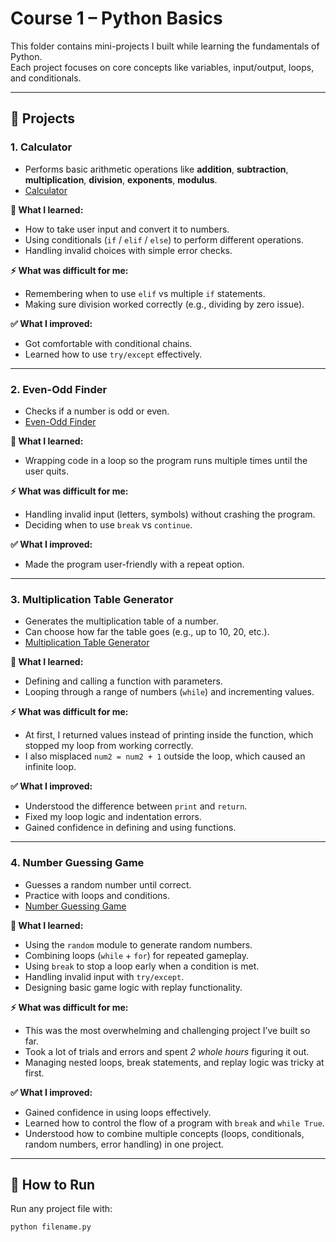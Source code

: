 # Course 1 – Python Basics

This folder contains mini-projects I built while learning the fundamentals of Python.  
Each project focuses on core concepts like variables, input/output, loops, and conditionals.

---

## 📂 Projects

### 1. Calculator  
- Performs basic arithmetic operations like **addition**, **subtraction**, **multiplication**, **division**, **exponents**, **modulus**.  
- [Calculator](calculator.py)

**📝 What I learned:**  
- How to take user input and convert it to numbers.  
- Using conditionals (`if` / `elif` / `else`) to perform different operations.  
- Handling invalid choices with simple error checks.  

**⚡ What was difficult for me:**  
- Remembering when to use `elif` vs multiple `if` statements.  
- Making sure division worked correctly (e.g., dividing by zero issue).  

**✅ What I improved:**  
- Got comfortable with conditional chains.  
- Learned how to use `try/except` effectively.  

---

### 2. Even-Odd Finder  
- Checks if a number is odd or even.  
- [Even-Odd Finder](even_odd_finder.py)

**📝 What I learned:**  
- Wrapping code in a loop so the program runs multiple times until the user quits.  

**⚡ What was difficult for me:**  
- Handling invalid input (letters, symbols) without crashing the program.  
- Deciding when to use `break` vs `continue`.  

**✅ What I improved:**  
- Made the program user-friendly with a repeat option.  

---

### 3. Multiplication Table Generator  
- Generates the multiplication table of a number.  
- Can choose how far the table goes (e.g., up to 10, 20, etc.).  
- [Multiplication Table Generator](multiplication_table_generator.py)

**📝 What I learned:**  
- Defining and calling a function with parameters.  
- Looping through a range of numbers (`while`) and incrementing values.  

**⚡ What was difficult for me:**  
- At first, I returned values instead of printing inside the function, which stopped my loop from working correctly.  
- I also misplaced `num2 = num2 + 1` outside the loop, which caused an infinite loop.  

**✅ What I improved:**  
- Understood the difference between `print` and `return`.  
- Fixed my loop logic and indentation errors.  
- Gained confidence in defining and using functions.  

---

### 4. Number Guessing Game  
- Guesses a random number until correct.  
- Practice with loops and conditions.  
- [Number Guessing Game](number_guessing_game.py)

**📝 What I learned:**  
- Using the `random` module to generate random numbers.  
- Combining loops (`while` + `for`) for repeated gameplay.  
- Using `break` to stop a loop early when a condition is met.  
- Handling invalid input with `try/except`.  
- Designing basic game logic with replay functionality.  

**⚡ What was difficult for me:**  
- This was the most overwhelming and challenging project I’ve built so far.  
- Took a lot of trials and errors and spent *2 whole hours* figuring it out.  
- Managing nested loops, break statements, and replay logic was tricky at first.  

**✅ What I improved:**  
- Gained confidence in using loops effectively.  
- Learned how to control the flow of a program with `break` and `while True`.  
- Understood how to combine multiple concepts (loops, conditionals, random numbers, error handling) in one project.  

---

## 🚀 How to Run

Run any project file with:  

```bash
python filename.py
